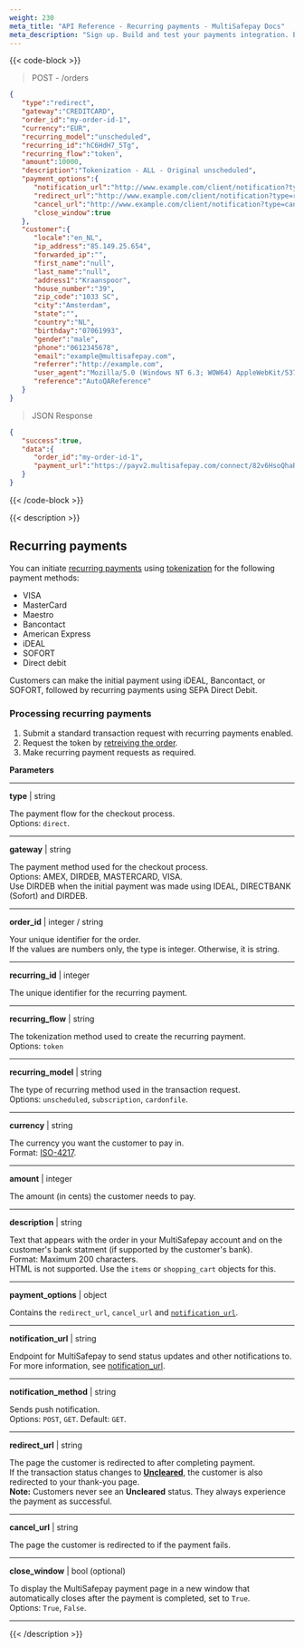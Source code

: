```yaml
---
weight: 230
meta_title: "API Reference - Recurring payments - MultiSafepay Docs"
meta_description: "Sign up. Build and test your payments integration. Explore our products and services. Use our API Reference, SDKs, and wrappers. Get support."
---
```


{{< code-block >}}
>  POST - /orders

```json
{
   "type":"redirect",
   "gateway":"CREDITCARD",
   "order_id":"my-order-id-1",
   "currency":"EUR",
   "recurring_model":"unscheduled",
   "recurring_id":"hC6HdH7_5Tg",
   "recurring_flow":"token",
   "amount":10000,
   "description":"Tokenization - ALL - Original unscheduled",
   "payment_options":{
      "notification_url":"http://www.example.com/client/notification?type=notification",
      "redirect_url":"http://www.example.com/client/notification?type=redirect",
      "cancel_url":"http://www.example.com/client/notification?type=cancel",
      "close_window":true
   },
   "customer":{
      "locale":"en_NL",
      "ip_address":"85.149.25.654",
      "forwarded_ip":"",
      "first_name":"null",
      "last_name":"null",
      "address1":"Kraanspoor",
      "house_number":"39",
      "zip_code":"1033 SC",
      "city":"Amsterdam",
      "state":"",
      "country":"NL",
      "birthday":"07061993",
      "gender":"male",
      "phone":"0612345678",
      "email":"example@multisafepay.com",
      "referrer":"http://example.com",
      "user_agent":"Mozilla/5.0 (Windows NT 6.3; WOW64) AppleWebKit/537.36 (KHTML, like Gecko) Chrome/38.0.2125.111 Safari/537.36",
      "reference":"AutoQAReference"
   }
}
```

> JSON Response

```json
{
   "success":true,
   "data":{
      "order_id":"my-order-id-1",
      "payment_url":"https://payv2.multisafepay.com/connect/82v6HsoQhaR823uIZ7hexDMwQyielzLrdox/?lang=nl_NL"
   }
}
```

{{< /code-block >}}

{{< description >}}
## Recurring payments

You can initiate [recurring payments](/payments/features/recurring-payments/) using [tokenization](/payments/features/tokenization/) for the following payment methods:

* VISA
* MasterCard
* Maestro
* Bancontact
* American Express
* iDEAL
* SOFORT
* Direct debit

Customers can make the initial payment using iDEAL, Bancontact, or SOFORT, followed by recurring payments using SEPA Direct Debit. 

### Processing recurring payments

1. Submit a standard transaction request with recurring payments enabled. 
2. Request the token by [retreiving the order](https://docs.multisafepay.com/api/#retrieve-an-order).
3. Make recurring payment requests as required.

**Parameters**

----------------

__type__ | string

The payment flow for the checkout process.  
Options: `direct`.

----------------
__gateway__ | string

The payment method used for the checkout process.  
Options: AMEX, DIRDEB, MASTERCARD, VISA.  
Use DIRDEB when the initial payment was made using IDEAL, DIRECTBANK (Sofort) and DIRDEB. 

----------------
__order_id__ | integer / string

Your unique identifier for the order.  
If the values are numbers only, the type is integer. Otherwise, it is string.

----------------
__recurring_id__ | integer

The unique identifier for the recurring payment.

----------------
__recurring_flow__ | string

The tokenization method used to create the recurring payment.  
Options: `token`

----------------

__recurring_model__ | string

The type of recurring method used in the transaction request.  
Options: `unscheduled`, `subscription`, `cardonfile`.

----------------

__currency__ | string

The currency you want the customer to pay in.  
Format: [ISO-4217](https://www.iso.org/iso-4217-currency-codes.html). 

----------------
__amount__ | integer

The amount (in cents) the customer needs to pay.

----------------
__description__ | string

Text that appears with the order in your MultiSafepay account and on the customer's bank statment (if supported by the customer's bank).   
Format: Maximum 200 characters.   
HTML is not supported. Use the `items` or `shopping_cart` objects for this.

----------------
__payment_options__ | object

Contains the `redirect_url`, `cancel_url` and [`notification_url`](/developer/api/notification-url).

----------------
__notification_url__ | string

Endpoint for MultiSafepay to send status updates and other notifications to.   
For more information, see [notification_url](/developer/api/notification-url).

----------------
__notification_method__ | string

Sends push notification.  
Options: `POST`, `GET`. Default: `GET`.

----------------
__redirect_url__ | string

The page the customer is redirected to after completing payment.   
If the transaction status changes to [**Uncleared**](/payments/methods/credit-and-debit-cards/user-guide/evaluating-uncleared-transactions/), the customer is also redirected to your thank-you page.   
**Note:** Customers never see an **Uncleared** status. They always experience the payment as successful.

----------------
__cancel_url__ | string

The page the customer is redirected to if the payment fails.

----------------

__close_window__ | bool (optional)


To display the MultiSafepay payment page in a new window that automatically closes after the payment is completed, set to `True`.   
Options: `True`, `False`.   

----------------

{{< /description >}}
